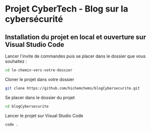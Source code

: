 # Projet CyberTech - Blog sur la cybersécurité

## Installation du projet en local et ouverture sur Visual Studio Code

Lancer l'invite de commandes puis se placer dans le dossier que vous souhaitez :
```bash
cd le-chemin-vers-votre-dossier
```
Cloner le projet dans votre dossier
  ```bash
  git clone https://github.com/hichemchems/blogCybersecurite.git
  ```
Se placer dans le dossier du projet
  ```bash
  cd blogCybersecurite
  ```
Lancer le projet sur Visual Studio Code
  ```bash
  code .
  ```
